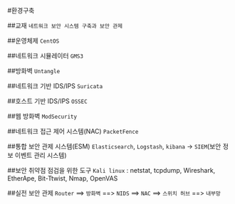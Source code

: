 #환경구축

##교재
`네트워크 보안 시스템 구축과 보안 관제`

##운영체제
`CentOS`

##네트워크 시뮬레이터
`GMS3`

##방화벽
`Untangle`

##네트워크 기반 IDS/IPS
`Suricata`

##호스트 기반 IDS/IPS
`OSSEC`

##웹 방화벽
`ModSecurity`

##네트워크 접근 제어 시스템(NAC)
`PacketFence`

##통합 보안 관제 시스템(ESM)
`Elasticsearch`, `Logstash`, `kibana` -> `SIEM`(보안 정보 이벤트 관리 시스템)

##보안 취약점 점검을 위한 도구
`Kali linux` : netstat, tcpdump, Wireshark, EtherApe, Bit-Ttwist, Nmap, OpenVAS

##실전 보안 관제
`Router` ==> `방화벽` ==> `NIDS` ==> `NAC` ==> `스위치 허브` ==> `내부망`
